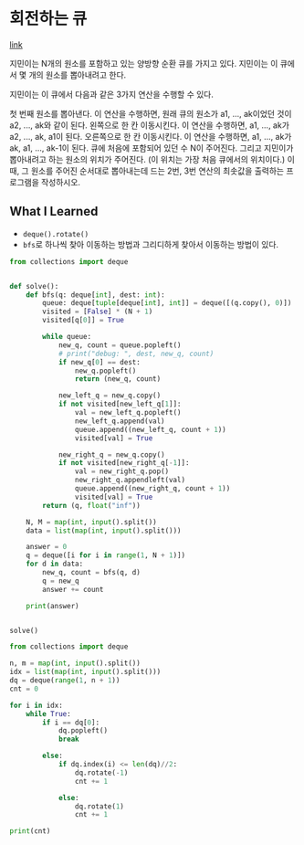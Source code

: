 # 회전하는 큐

[link](https://www.acmicpc.net/problem/1021)

지민이는 N개의 원소를 포함하고 있는 양방향 순환 큐를 가지고 있다. 지민이는 이 큐에서 몇 개의 원소를 뽑아내려고 한다.

지민이는 이 큐에서 다음과 같은 3가지 연산을 수행할 수 있다.

첫 번째 원소를 뽑아낸다. 이 연산을 수행하면, 원래 큐의 원소가 a1, ..., ak이었던 것이 a2, ..., ak와 같이 된다.
왼쪽으로 한 칸 이동시킨다. 이 연산을 수행하면, a1, ..., ak가 a2, ..., ak, a1이 된다.
오른쪽으로 한 칸 이동시킨다. 이 연산을 수행하면, a1, ..., ak가 ak, a1, ..., ak-1이 된다.
큐에 처음에 포함되어 있던 수 N이 주어진다. 그리고 지민이가 뽑아내려고 하는 원소의 위치가 주어진다. (이 위치는 가장 처음 큐에서의 위치이다.) 이때, 그 원소를 주어진 순서대로 뽑아내는데 드는 2번, 3번 연산의 최솟값을 출력하는 프로그램을 작성하시오.

## What I Learned

- `deque().rotate()`
- `bfs`로 하나씩 찾아 이동하는 방법과 그리디하게 찾아서 이동하는 방법이 있다.

```python
from collections import deque


def solve():
    def bfs(q: deque[int], dest: int):
        queue: deque[tuple[deque[int], int]] = deque([(q.copy(), 0)])
        visited = [False] * (N + 1)
        visited[q[0]] = True

        while queue:
            new_q, count = queue.popleft()
            # print("debug: ", dest, new_q, count)
            if new_q[0] == dest:
                new_q.popleft()
                return (new_q, count)

            new_left_q = new_q.copy()
            if not visited[new_left_q[1]]:
                val = new_left_q.popleft()
                new_left_q.append(val)
                queue.append((new_left_q, count + 1))
                visited[val] = True

            new_right_q = new_q.copy()
            if not visited[new_right_q[-1]]:
                val = new_right_q.pop()
                new_right_q.appendleft(val)
                queue.append((new_right_q, count + 1))
                visited[val] = True
        return (q, float("inf"))

    N, M = map(int, input().split())
    data = list(map(int, input().split()))

    answer = 0
    q = deque([i for i in range(1, N + 1)])
    for d in data:
        new_q, count = bfs(q, d)
        q = new_q
        answer += count

    print(answer)


solve()


```

```python
from collections import deque

n, m = map(int, input().split())
idx = list(map(int, input().split()))
dq = deque(range(1, n + 1))
cnt = 0

for i in idx:
    while True:
        if i == dq[0]:
            dq.popleft()
            break

        else:
            if dq.index(i) <= len(dq)//2:
                dq.rotate(-1)
                cnt += 1

            else:
                dq.rotate(1)
                cnt += 1

print(cnt)

```
